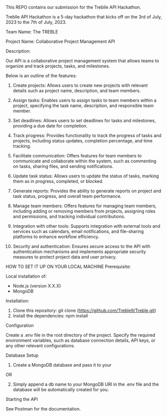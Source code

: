 This REPO contains our submission for the Treblle API Hackathon.

Treblle API Hackathon is a 5-day hackathon that kicks off on the 3rd of July, 2023 to the 7th of July, 2023.

Team Name: The TREBLE

Project Name: Collaborative Project Management API

Description:

Our API is a collaborative project management system that allows teams to organize and track projects, tasks, and milestones. 

Below is an outline of the features:
1. Create projects: Allows users to create new projects with relevant details such as project name, description, and team members.

2. Assign tasks: Enables users to assign tasks to team members within a project, specifying the task name, description, and responsible team member.

3. Set deadlines: Allows users to set deadlines for tasks and milestones, providing a due date for completion.

4. Track progress: Provides functionality to track the progress of tasks and projects, including status updates, completion percentage, and time tracking.

5. Facilitate communication: Offers features for team members to communicate and collaborate within the system, such as commenting on tasks, sharing files, and sending notifications.

6. Update task status: Allows users to update the status of tasks, marking them as in progress, completed, or blocked.

7. Generate reports: Provides the ability to generate reports on project and task status, progress, and overall team performance.

8. Manage team members: Offers features for managing team members, including adding or removing members from projects, assigning roles and permissions, and tracking individual contributions.

9. Integration with other tools: Supports integration with external tools and services such as calendars, email notifications, and file-sharing platforms to enhance workflow efficiency.

10. Security and authentication: Ensures secure access to the API with authentication mechanisms and implements appropriate security measures to protect project data and user privacy.


HOW TO SET IT UP ON YOUR LOCAL MACHINE
Prerequisite:

Local installation of:
- Node.js (version X.X.X)
- MongoDB


Installation:

1. Clone this repository: git clone (https://github.com/Treble9/Treble.git)
2. Install the dependencies: npm install

Configuration


Create a .env file in the root directory of the project.
Specify the required environment variables, such as database connection details, API keys, or any other relevant configurations.

Database Setup

1. Create a MongoDB database and pass it to your 

  OR
  
2. Simply append a db name to your MongoDB URI in the .env file and the database will be automatically created for you.



Starting the API

See Postman for the documentation.


